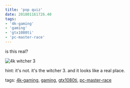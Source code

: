 ```yaml
---
title: 'pop quiz'
date: 201801161726.40
tags:
- '4k-gaming'
- 'gaming'
- 'gtx1080ti'
- 'pc-master-race'
---
```


is this real?

![4k witcher
3](https://bhh.sh/pub/photos/The%20Witcher%203%20Screenshot%202017.09.12%20-%2023.44.17.73.png)

hint: it's not. it's the witcher 3. and it looks like a real place.

tags: [4k-gaming](tag_4k-gaming.html), [gaming](tag_gaming.html),
[gtx1080ti](tag_gtx1080ti.html),
[pc-master-race](tag_pc-master-race.html)
